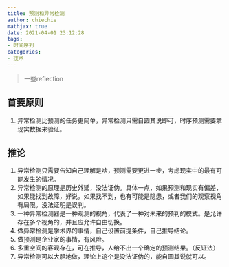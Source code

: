 ```yaml
---
title: 预测和异常检测
author: chiechie
mathjax: true
date: 2021-04-01 23:12:28
tags:
- 时间序列
categories:
- 技术
---
```


> 一些reflection

## 首要原则

1. 异常检测比预测的任务更简单，异常检测只需自圆其说即可，时序预测需要拿现实数据来验证。


## 推论

1. 异常检测只需要告知自己理解是啥，预测需要更进一步，考虑现实中的最有可能发生的情况。
2. 异常检测的原理是历史外延，没法证伪。具体一点，如果预测和现实有偏差，如果能找到故障，好说。如果找不到，也有可能是隐患，或者我们的观察视角有局限。没法证明是误判。
3. 一种异常检测器是一种观测的视角，代表了一种对未来的预判的模式。是允许存在多个视角的，并且应允许自由切换。
4. 做异常检测是学术界的事情，自己设置前提条件，自己推导结论。
5. 做预测是企业家的事情，有风险。
6. 多重空间的客观存在，可在推导，人给不出一个确定的预测结果。（反证法）
7. 异常检测可以大胆地做，理论上这个是没法证伪的，能自圆其说就可以。